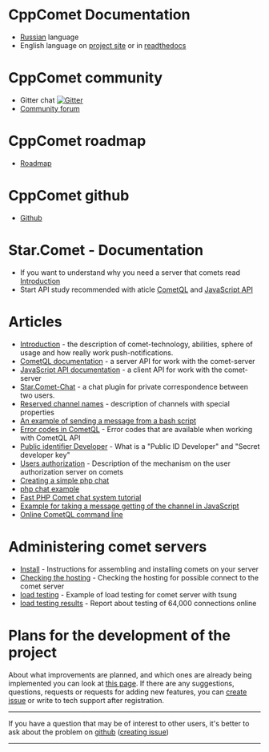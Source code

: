 
# CppComet Documentation
 
 * [Russian](http://comet-server.com/doku.php/ru) language
 * English language on [project site](http://comet-server.com/doku.php/en) or in [readthedocs](http://cppcomet.readthedocs.io/en/latest/)

# CppComet community
 
 * Gitter chat [![Gitter](https://badges.gitter.im/Join%20Chat.svg)](https://gitter.im/CppComet/Lobby?utm_source=share-link&utm_medium=link&utm_campaign=share-link)
 * [Community forum](http://community.comet-server.com/)

# CppComet roadmap

 * [Roadmap](https://github.com/CppComet/comet-server/projects/1)

# CppComet github

 * [Github](https://github.com/CppComet/comet-server)



# Star.Comet - Documentation

  * If you want to understand why you need a server that comets read [Introduction](/docs/Introduction/Introduction)
  * Start API study recommended with aticle [CometQL](/docs/comet/CometQL) and [JavaScript API](/docs/API/JavaScript%20API/JavaScript%20API)

# Articles 

  * [Introduction](/docs/Introduction/Introduction) - the description of comet-technology, abilities, sphere of usage and how really work push-notifications.
  * [CometQL documentation](/docs/comet/CometQL) - a server API for work with the comet-server
  * [JavaScript API documentation](/docs/API/JavaScript%20API/JavaScript%20API)  - a client API for work with the comet-server
  * [Star.Comet-Chat](/docs/comet/star-comet-chat) - a chat plugin for private correspondence between two users.  
  * [Reserved channel names](/docs/API/Reserved%20channel%20names) - description of channels with special properties
  * [An example of sending a message from a bash script](/docs/Examples/An%20example%20of%20sending%20a%20message%20from%20a%20bash%20script)
  * [Error codes in CometQL](/docs/API/Error%20codes%20in%20CometQL) - Error codes that are available when working with CometQL API
  * [Public identifier Developer](/docs/API/Connection%20settings) - What is a "Public ID Developer" and "Secret developer key"
  * [Users authorization](/docs/API/Authorization%20on%20the%20CppComet) - Description of the mechanism on the user authorization server on comets
  * [Creating a simple php chat](https://www.codeproject.com/Articles/1181698/Creating-a-simple-chat-using-CppComet)
  * [php chat example](https://github.com/CppComet/php-chat-example)
  * [Fast PHP Comet chat system tutorial](https://www.phpclasses.org/blog/post/452-Fast-PHP-Comet-Chat-System-Tutorial.html)
  * [Example for taking a message getting of the channel in JavaScript](/docs/Examples/How%20to%20take%20a%20message%20out%20of%20the%20channel%20in%20JavaScript)
  * [Online CometQL command line](/docs/Examples/Online%20CometQL%20CLI)
  
# Administering comet servers

  * [Install](/docs/Administration/Install) - Instructions for assembling and installing comets on your server
  * [Checking the hosting](/docs/Troubleshooting/Checking%20the%20hosting%20for%20possible%20connect%20to%20the%20comet%20server) - Checking the hosting for possible connect to the comet server
  * [load testing](/docs/load%20testing/Stress%20testing) - Example of load testing for comet server with tsung
  * [load testing results](/docs/load%20testing/Report%20about%20testing%20of%2064000%20connections%20online) - Report about testing of 64,000 connections online


# Plans for the development of the project

About what improvements are planned, and which ones are already being implemented you can look at [this page](https://github.com/CppComet/comet-server/projects/1/). If there are any suggestions, questions, requests or requests for adding new features, you can [create issue](https://github.com/CppComet/comet-server/issues) or write to tech support after registration.


___
If you have a question that may be of interest to other users, it's better to ask about the problem on [github](https://github.com/CppComet/comet-server) ([creating issue](https://github.com/CppComet/comet-server/issues))
___

